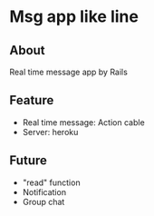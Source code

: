 # Msg app like line
## About
Real time message app by Rails

## Feature
- Real time message: Action cable
- Server: heroku

## Future
- "read" function
- Notification
- Group chat